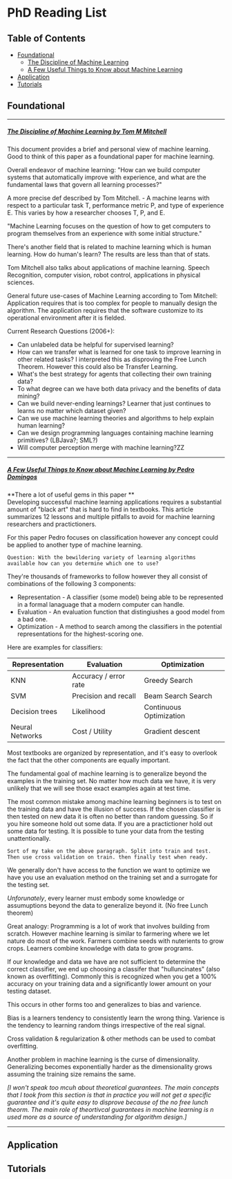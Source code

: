 
# PhD Reading List

## Table of Contents

- [Foundational](https://github.com/ikegwukc/PhD-ReadingList#foundational)
  - [The Discipline of Machine Learning](https://github.com/ikegwukc/PhD-ReadingList#the-discipline-of-machine-learning-by-tom-m-mitchell)
  - [A Few Useful Things to Know about Machine Learning](https://github.com/ikegwukc/PhD-ReadingList#a-few-useful-things-to-know-about-machine-learning-by-pedro-domingos)
- [Application](https://github.com/ikegwukc/PhD-ReadingList#application)
- [Tutorials](https://github.com/ikegwukc/PhD-ReadingList#tutorials)

## Foundational

----
##### [The Discipline of Machine Learning by Tom M Mitchell](http://www.cs.cmu.edu/~tom/pubs/MachineLearning.pdf)  

This document provides a brief and personal view of machine learning. Good to think of this paper as a foundational paper for machine learning.

Overall endeavor of machine learning:  "How can we build computer systems that automatically improve with experience, and what are the fundamental laws that govern all learning processes?"

A more precise def described by Tom Mitchell. - A machine learns with respect to a particular task T, performance metric P, and type of experience E. This varies by how a researcher chooses T, P, and E.

"Machine Learning focuses on the question of how to get computers to program themselves from an experience with some initial structure."

There's another field that is related to machine learning which is human learning. How do human's learn? The results are less than that of stats.

Tom Mitchell also talks about applications of machine learning. Speech Recognition, computer vision, robot control, applications in physical sciences.

General future use-cases of Machine Learning according to Tom Mitchell:  Application requires that is too complex for people to manually design the algorithm. The application requires that the software customize to its operational environment after it is fielded.

Current Research Questions (2006+):
- Can unlabeled data be helpful for supervised learning?
- How can we transfer what is learned for one task to improve learning in other related tasks? I interpreted this as disproving the Free Lunch Theorem. However this could also be Transfer Learning.
- What's the best strategy for agents that collecting their own training data?
- To what degree can we have both data privacy and the benefits of data mining?
- Can we build never-ending learnings? Learner that just continues to learns no matter which dataset given?
- Can we use machine learning theories and algorithms to help explain human learning?
- Can we design programming languages containing machine learning primitives? (LBJava?; SML?)
- Will computer perception merge with machine learning?ZZ
----  

##### [A Few Useful Things to Know about Machine Learning by Pedro Domingos](https://homes.cs.washington.edu/~pedrod/papers/cacm12.pdf)  
**There a lot of useful gems in this paper **  
Developing successful machine learning applications requires a substantial amount of "black art"  that is hard to find in textbooks. This article summarizes 12 lessons and multiple pitfalls to avoid for machine learning researchers and practictioners.  

For this paper Pedro focuses on classification however any concept could be applied to another type of machine learning.

```
Question: With the bewildering variety of learning algorithms available how can you determine which one to use?
```

They're thousands of frameworks to follow however they all consist of combinations of the following 3 components:
- Representation - A classifier (some model) being able to be represented in a formal lanaguage that a modern computer can handle.
- Evaluation - An evaluation function that distingiushes a good model from a bad one.
- Optimization - A method to search among the classifiers in the potential representations for the highest-scoring one.  

Here are examples for classifiers:  

| Representation | Evaluation | Optimization |
| -------------- | ---------- | ------------ |
| KNN | Accuracy / error rate | Greedy Search |  
| SVM             | Precision and recall | Beam Search Search |  
| Decision trees  | Likelihood | Continuous Optimization|  
| Neural Networks | Cost / Utility | Gradient descent |  

Most textbooks are organized by representation, and it's easy to overlook the fact that the other components are equally important.

The fundamental goal of machine learning is to generalize beyond the examples in the training set. No matter how much data we have, it is very unlikely that we will see those exact examples again at test time.

The most common mistake among machine learning beginners is to test on the training data and have the illusion of success. If the chosen classifier is then tested on new data it is often no better than random guessing. So if you hire someone hold out some data. If you are a practictioner hold out some data for testing. It is possible  to tune your data from the testing unattentionally.
```
Sort of my take on the above paragraph. Split into train and test. Then use cross validation on train. then finally test when ready.
```

We generally don't have access to the function we want to optimize we have you use an evaluation method on the training set and a surrogate for the testing set.


*Unforunately*, every learner must embody some knowledge or assumuptions beyond the data to generalize beyond it. (No free Lunch theorem)

Great analogy: Programming is a lot of work that involves building from scratch. However machine learning is similar to farmering where we let nature do most of the work. Farmers combine seeds with nuterients to grow crops. Learners combine knowledge with data to grow programs.

If our knowledge and data we have are not sufficient to determine the correct classifier, we end up choosing a classifer that "hulluncinates" (also known as overfitting). Commonly this is recognized when you get a 100% accuracy on your training data and a significantly lower amount on your testing dataset.

This occurs in other forms too and generalizes to bias and varience.

Bias is a learners tendency to consistently learn the wrong thing. Varience is the tendency to learning random things irrespective of the real signal.

Cross validation &  regularization & other methods can be used to combat overfitting.

Another problem in machine learning is the curse of dimensionality. Generalizing becomes exponentially harder as the dimensionality grows assuming the training size remains the same.

*[I won't speak too mcuh about theoretical guarantees. The main concepts that I took from this section is that in practice you will not get a specific guarantee and it's quite easy to disprove because of the no free lunch theorm. The main role of theortivcal guarantees in machine learning is n used more as a source of understanding for algorithm design.]*


----
## Application

## Tutorials
